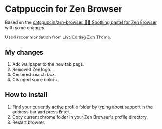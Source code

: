 # Catppuccin for Zen Browser

Based on the [catppuccin/zen-browser: 🧘‍♂️ Soothing pastel for Zen Browser](https://github.com/catppuccin/zen-browser) with some changes.

Used recommendation from [Live Editing Zen Theme](https://docs.zen-browser.app/guides/live-editing).

## My changes

1. Add wallpaper to the new tab page.
2. Removed Zen logo.
3. Centered search box.
4. Changed some colors.

## How to install

1. Find your currently active profile folder by typing about:support in the address bar and press Enter.
2. Copy current chrome folder in your Zen Browser's profile directory.
3. Restart browser.
